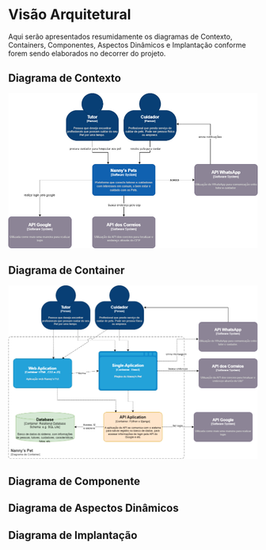 # Visão Arquitetural

Aqui serão apresentados resumidamente os diagramas de Contexto, Containers, Componentes, Aspectos Dinâmicos e Implantação conforme forem sendo elaborados no decorrer do projeto.

## Diagrama de Contexto
![Diagrama de Contexto](https://github.com/tads-cnat/nannys-pet/blob/main/doc/DiagramaDeContexto/diagrama_contexto.png?raw=true)


## Diagrama de Container
![Diagrama de Container](https://github.com/tads-cnat/nannys-pet/blob/main/doc/DiagramaDeContainer.md/Diagrama-container.png?raw=true)


## Diagrama de Componente

## Diagrama de Aspectos Dinâmicos

## Diagrama de Implantação
